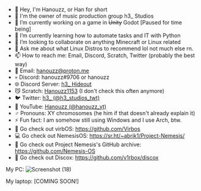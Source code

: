 - 👋 Hey, I'm Hanouzz, or Han for short
- 🎵 I'm the owner of music production group h3_ Studios
- 🔭 I’m currently working on a game in ~~Unity~~ Godot [Paused for time being]
- 🌱 I’m currently learning how to automate tasks and IT with Python
- 👯 I’m looking to collaborate on anything Minecraft or Linux related
- 💬 Ask me about what Linux Distros to recommend lol not much else rn.
- 📫 How to reach me: Email, Discord, Scratch, Twitter (probably the best way)
- 💌 Email: hanouzz@proton.me 
- 💀 Discord: hanouzz#9706 or hanouzz  
- 🌐 Discord Server: [h3_ Hideout](discord.gg/t5Yk7PCzsm)
- 😼 Scratch: [Hanouzz1153](https://scratch.mit.edu/users/Hanouzz1153/) (I don't check this often anymore)
- 🐦 Twitter: [h3_ (@h3_studios_twt)](https://twitter.com/h3_studios_twt)
- 🎥 YouTube: [Hanouzz (@hanouzz_yt)](https://www.youtube.com/@hanouzz_yt)
- ♂️ Pronouns: XY chromosomes (he him if that doesn't already explain it)
- ⚡ Fun fact: I am somehow still using Windows and I use Arch, btw.
- 💾 Go check out virbOS: https://github.com/Virbos
- 💻 Go check out NemesisOS: https://sr.ht/~abrik1/Project-Nemesis/
- 📑 Go check out Project Nemesis's GitHub archive: https://github.com/Nemesis-OS
- 🤖 Go check out Discox: https://github.com/v1rbox/discox

My PC:
![Screenshot (18)](https://github.com/h3-Hanouzz/h3-Hanouzz/assets/121695954/8fbc5474-64ef-4c8d-a133-365eacc160d2)

My laptop: 
[COMING SOON!]
